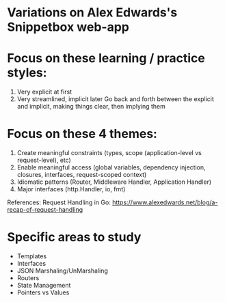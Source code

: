 # Variations on Alex Edwards's Snippetbox web-app

# Focus on these learning / practice styles:

1. Very explicit at first
2. Very streamlined, implicit later
   Go back and forth between the explicit and implicit,
   making things clear, then implying them

# Focus on these 4 themes:

1. Create meaningful constraints (types, scope (application-level vs request-level), etc)
2. Enable meaningful access (global variables, dependency injection, closures, interfaces, request-scoped context)
3. Idiomatic patterns (Router, Middleware Handler, Application Handler)
4. Major interfaces (http.Handler, io, fmt)

References:
Request Handling in Go:
https://www.alexedwards.net/blog/a-recap-of-request-handling

# Specific areas to study

-   Templates
-   Interfaces
-   JSON Marshaling/UnMarshaling
-   Routers
-   State Management
-   Pointers vs Values
